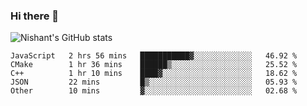 ### Hi there 👋

<!--
**phoenixx1/phoenixx1** is a ✨ _special_ ✨ repository because its `README.md` (this file) appears on your GitHub profile.

Here are some ideas to get you started:

- 🔭 I’m currently working on ...
- 🌱 I’m currently learning ...
- 👯 I’m looking to collaborate on ...
- 🤔 I’m looking for help with ...
- 💬 Ask me about ...
- 📫 How to reach me: ...
- 😄 Pronouns: ...
- ⚡ Fun fact: ...
-->

![Nishant's GitHub stats](https://github-readme-stats.vercel.app/api?username=phoenixx1&count_private=true)   
<!--START_SECTION:waka-->
```text
JavaScript   2 hrs 56 mins   ███████████▓░░░░░░░░░░░░░   46.92 % 
CMake        1 hr 36 mins    ██████▒░░░░░░░░░░░░░░░░░░   25.52 % 
C++          1 hr 10 mins    ████▓░░░░░░░░░░░░░░░░░░░░   18.62 % 
JSON         22 mins         █▒░░░░░░░░░░░░░░░░░░░░░░░   05.93 % 
Other        10 mins         ▓░░░░░░░░░░░░░░░░░░░░░░░░   02.68 % 
```
<!--END_SECTION:waka-->
